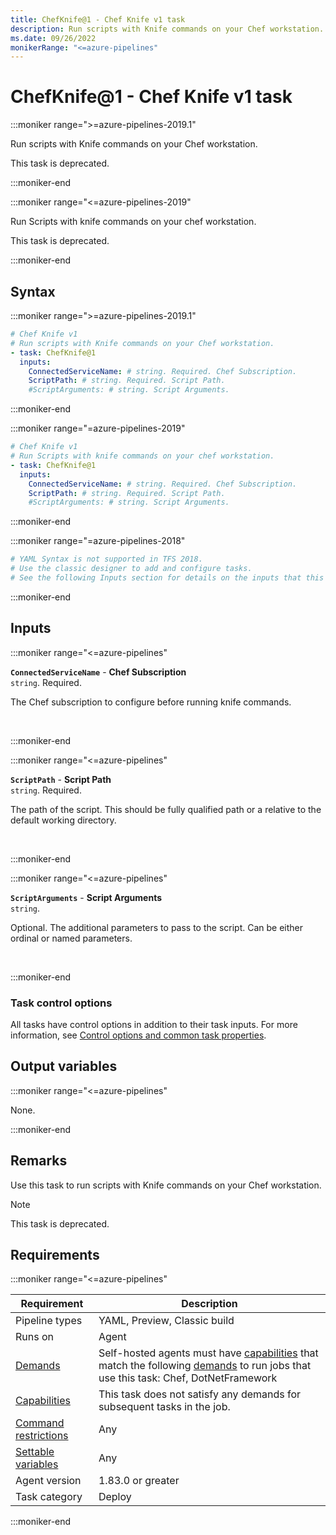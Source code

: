 ```yaml
---
title: ChefKnife@1 - Chef Knife v1 task
description: Run scripts with Knife commands on your Chef workstation.
ms.date: 09/26/2022
monikerRange: "<=azure-pipelines"
---
```


# ChefKnife@1 - Chef Knife v1 task

<!-- :::description::: -->
:::moniker range=">=azure-pipelines-2019.1"

<!-- :::editable-content name="description"::: -->
Run scripts with Knife commands on your Chef workstation.
<!-- :::editable-content-end::: -->

This task is deprecated.

:::moniker-end

:::moniker range="<=azure-pipelines-2019"

<!-- :::editable-content name="description"::: -->
Run Scripts with knife commands on your chef workstation.
<!-- :::editable-content-end::: -->

This task is deprecated.

:::moniker-end
<!-- :::description-end::: -->

<!-- :::syntax::: -->
## Syntax

:::moniker range=">=azure-pipelines-2019.1"

```yaml
# Chef Knife v1
# Run scripts with Knife commands on your Chef workstation.
- task: ChefKnife@1
  inputs:
    ConnectedServiceName: # string. Required. Chef Subscription. 
    ScriptPath: # string. Required. Script Path. 
    #ScriptArguments: # string. Script Arguments.
```

:::moniker-end

:::moniker range="=azure-pipelines-2019"

```yaml
# Chef Knife v1
# Run Scripts with knife commands on your chef workstation.
- task: ChefKnife@1
  inputs:
    ConnectedServiceName: # string. Required. Chef Subscription. 
    ScriptPath: # string. Required. Script Path. 
    #ScriptArguments: # string. Script Arguments.
```

:::moniker-end

:::moniker range="=azure-pipelines-2018"

```yaml
# YAML Syntax is not supported in TFS 2018.
# Use the classic designer to add and configure tasks.
# See the following Inputs section for details on the inputs that this task supports.
```

:::moniker-end
<!-- :::syntax-end::: -->

<!-- :::inputs::: -->
## Inputs

<!-- :::item name="ConnectedServiceName"::: -->
:::moniker range="<=azure-pipelines"

**`ConnectedServiceName`** - **Chef Subscription**<br>
`string`. Required.<br>
<!-- :::editable-content name="helpMarkDown"::: -->
The Chef subscription to configure before running knife commands.
<!-- :::editable-content-end::: -->
<br>

:::moniker-end
<!-- :::item-end::: -->
<!-- :::item name="ScriptPath"::: -->
:::moniker range="<=azure-pipelines"

**`ScriptPath`** - **Script Path**<br>
`string`. Required.<br>
<!-- :::editable-content name="helpMarkDown"::: -->
The path of the script. This should be fully qualified path or a relative to the default working directory.
<!-- :::editable-content-end::: -->
<br>

:::moniker-end
<!-- :::item-end::: -->
<!-- :::item name="ScriptArguments"::: -->
:::moniker range="<=azure-pipelines"

**`ScriptArguments`** - **Script Arguments**<br>
`string`.<br>
<!-- :::editable-content name="helpMarkDown"::: -->
Optional. The additional parameters to pass to the script. Can be either ordinal or named parameters.
<!-- :::editable-content-end::: -->
<br>

:::moniker-end
<!-- :::item-end::: -->

### Task control options

All tasks have control options in addition to their task inputs. For more information, see [Control options and common task properties](/azure/devops/pipelines/yaml-schema/steps-task#common-task-properties).
<!-- :::inputs-end::: -->

<!-- :::outputVariables::: -->
## Output variables

:::moniker range="<=azure-pipelines"

None.

:::moniker-end
<!-- :::outputVariables-end::: -->

<!-- :::remarks::: -->
<!-- :::editable-content name="remarks"::: -->
## Remarks

Use this task to run scripts with Knife commands on your Chef workstation.

> [!NOTE]
> This task is deprecated.
<!-- :::editable-content-end::: -->
<!-- :::remarks-end::: -->

<!-- :::examples::: -->
<!-- :::editable-content name="examples"::: -->
<!-- :::editable-content-end::: -->
<!-- :::examples-end::: -->

<!-- :::properties::: -->
## Requirements

:::moniker range="<=azure-pipelines"

| Requirement | Description |
|-------------|-------------|
| Pipeline types | YAML, Preview, Classic build |
| Runs on | Agent |
| [Demands](/azure/devops/pipelines/process/demands) | Self-hosted agents must have [capabilities](/azure/devops/pipelines/agents/agents#capabilities) that match the following [demands](/azure/devops/pipelines/process/demands) to run jobs that use this task: Chef, DotNetFramework |
| [Capabilities](/azure/devops/pipelines/agents/agents#capabilities) | This task does not satisfy any demands for subsequent tasks in the job. |
| [Command restrictions](/azure/devops/pipelines/security/templates#agent-logging-command-restrictions) | Any |
| [Settable variables](/azure/devops/pipelines/security/templates#agent-logging-command-restrictions) | Any |
| Agent version |  1.83.0 or greater |
| Task category | Deploy |

:::moniker-end
<!-- :::properties-end::: -->

<!-- :::see-also::: -->
<!-- :::editable-content name="seeAlso"::: -->
<!-- :::editable-content-end::: -->
<!-- :::see-also-end::: -->